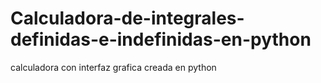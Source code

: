 # Calculadora-de-integrales-definidas-e-indefinidas-en-python
calculadora con interfaz grafica creada en python
